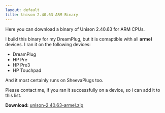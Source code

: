 ```yaml
---
layout: default
title: Unison 2.40.63 ARM Binary
---
```

Here you can download a binary of Unison 2.40.63 for ARM CPUs.


I build this binary for my DreamPlug, but it is comaptible with all **armel** devices. I ran it on the following devices:

- DreamPlug
- HP Pre
- HP Pre3
- HP Touchpad

And it most certainly runs on SheevaPlugs too.

Please contact me, if you ran it successfully on a device, so i can add it to this list.

**Download:** [unison-2.40.63-armel.zip](/downloads/unison-2.40.63-armel.zip)